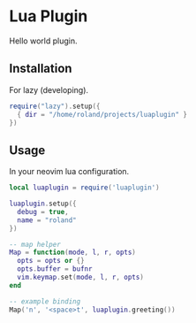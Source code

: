 # Lua Plugin

Hello world plugin.

## Installation

For lazy (developing).

```lua
require("lazy").setup({
  { dir = "/home/roland/projects/luaplugin" }
})
```

## Usage

In your neovim lua configuration.

```lua
local luaplugin = require('luaplugin')

luaplugin.setup({
  debug = true,
  name = "roland"
})

-- map helper
Map = function(mode, l, r, opts)
  opts = opts or {}
  opts.buffer = bufnr
  vim.keymap.set(mode, l, r, opts)
end

-- example binding
Map('n', '<space>t', luaplugin.greeting())
```
